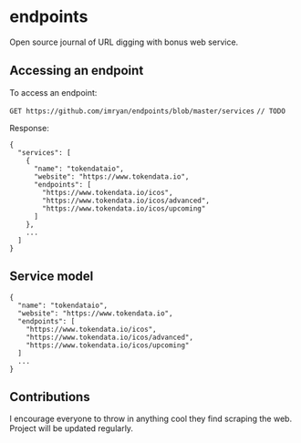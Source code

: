 # endpoints
Open source journal of URL digging with bonus web service.

## Accessing an endpoint
To access an endpoint:

`GET https://github.com/imryan/endpoints/blob/master/services` `// TODO`

Response:
```
{
  "services": [
    {
      "name": "tokendataio",
      "website": "https://www.tokendata.io",
      "endpoints": [
        "https://www.tokendata.io/icos",
        "https://www.tokendata.io/icos/advanced",
        "https://www.tokendata.io/icos/upcoming"
      ]
    },
    ...
  ]
}
```

## Service model
```
{
  "name": "tokendataio",
  "website": "https://www.tokendata.io",
  "endpoints": [
    "https://www.tokendata.io/icos",
    "https://www.tokendata.io/icos/advanced",
    "https://www.tokendata.io/icos/upcoming"
  ]
  ...
}
```

## Contributions
I encourage everyone to throw in anything cool they find scraping the web. Project will be updated regularly.
